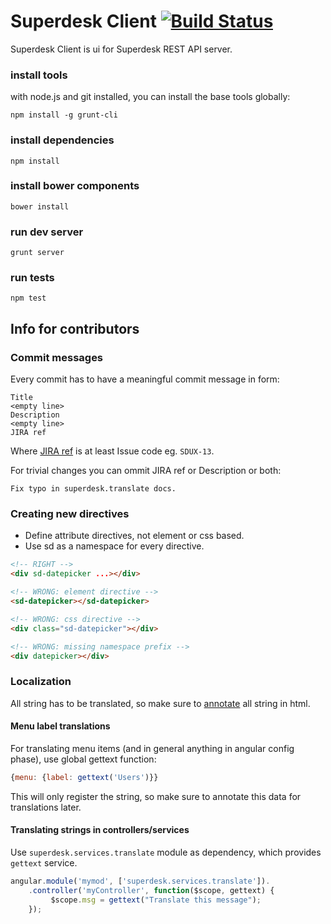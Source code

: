 # Superdesk Client [![Build Status](https://travis-ci.org/petrjasek/superdesk-client.png?branch=master)](https://travis-ci.org/petrjasek/superdesk-client)

Superdesk Client is ui for Superdesk REST API server.

### install tools

with node.js and git installed, you can install the base tools globally:

    npm install -g grunt-cli

### install dependencies

    npm install

### install bower components

    bower install

### run dev server

    grunt server

### run tests

    npm test

## Info for contributors

### Commit messages

Every commit has to have a meaningful commit message in form:

```
Title
<empty line>
Description
<empty line>
JIRA ref
```

Where [JIRA ref](https://confluence.atlassian.com/display/FISHEYE/Using+smart+commits) is at least Issue code eg. ```SDUX-13```.

For trivial changes you can ommit JIRA ref or Description or both:

```
Fix typo in superdesk.translate docs.
```


### Creating new directives

- Define attribute directives, not element or css based.
- Use sd as a namespace for every directive.

```html
<!-- RIGHT -->
<div sd-datepicker ...></div>

<!-- WRONG: element directive -->
<sd-datepicker></sd-datepicker>

<!-- WRONG: css directive -->
<div class="sd-datepicker"></div>

<!-- WRONG: missing namespace prefix -->
<div datepicker></div>
```

### Localization

All string has to be translated, so make sure to [annotate](http://angular-gettext.rocketeer.be/dev-guide/annotate/) all string in html.

#### Menu label translations

For translating menu items (and in general anything in angular config phase), use global gettext function:

```js
{menu: {label: gettext('Users')}}
```

This will only register the string, so make sure to annotate this data for translations later.

#### Translating strings in controllers/services

Use ```superdesk.services.translate``` module as dependency, which provides ```gettext``` service.

```js
angular.module('mymod', ['superdesk.services.translate']).
    .controller('myController', function($scope, gettext) {
         $scope.msg = gettext("Translate this message");
    });
```
